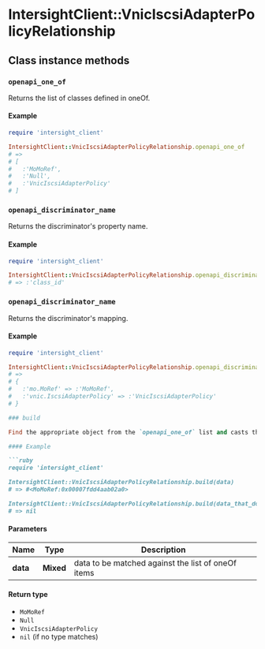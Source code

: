 # IntersightClient::VnicIscsiAdapterPolicyRelationship

## Class instance methods

### `openapi_one_of`

Returns the list of classes defined in oneOf.

#### Example

```ruby
require 'intersight_client'

IntersightClient::VnicIscsiAdapterPolicyRelationship.openapi_one_of
# =>
# [
#   :'MoMoRef',
#   :'Null',
#   :'VnicIscsiAdapterPolicy'
# ]
```

### `openapi_discriminator_name`

Returns the discriminator's property name.

#### Example

```ruby
require 'intersight_client'

IntersightClient::VnicIscsiAdapterPolicyRelationship.openapi_discriminator_name
# => :'class_id'
```

### `openapi_discriminator_name`

Returns the discriminator's mapping.

#### Example

```ruby
require 'intersight_client'

IntersightClient::VnicIscsiAdapterPolicyRelationship.openapi_discriminator_mapping
# =>
# {
#   :'mo.MoRef' => :'MoMoRef',
#   :'vnic.IscsiAdapterPolicy' => :'VnicIscsiAdapterPolicy'
# }

### build

Find the appropriate object from the `openapi_one_of` list and casts the data into it.

#### Example

```ruby
require 'intersight_client'

IntersightClient::VnicIscsiAdapterPolicyRelationship.build(data)
# => #<MoMoRef:0x00007fdd4aab02a0>

IntersightClient::VnicIscsiAdapterPolicyRelationship.build(data_that_doesnt_match)
# => nil
```

#### Parameters

| Name | Type | Description |
| ---- | ---- | ----------- |
| **data** | **Mixed** | data to be matched against the list of oneOf items |

#### Return type

- `MoMoRef`
- `Null`
- `VnicIscsiAdapterPolicy`
- `nil` (if no type matches)

